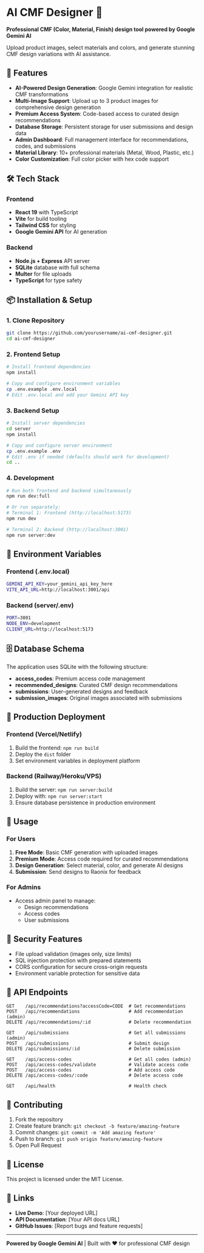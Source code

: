# AI CMF Designer 🎨

**Professional CMF (Color, Material, Finish) design tool powered by Google Gemini AI**

Upload product images, select materials and colors, and generate stunning CMF design variations with AI assistance.

## 🚀 Features

- **AI-Powered Design Generation**: Google Gemini integration for realistic CMF transformations
- **Multi-Image Support**: Upload up to 3 product images for comprehensive design generation
- **Premium Access System**: Code-based access to curated design recommendations
- **Database Storage**: Persistent storage for user submissions and design data
- **Admin Dashboard**: Full management interface for recommendations, codes, and submissions
- **Material Library**: 10+ professional materials (Metal, Wood, Plastic, etc.)
- **Color Customization**: Full color picker with hex code support

## 🛠 Tech Stack

### Frontend
- **React 19** with TypeScript
- **Vite** for build tooling
- **Tailwind CSS** for styling
- **Google Gemini API** for AI generation

### Backend
- **Node.js + Express** API server
- **SQLite** database with full schema
- **Multer** for file uploads
- **TypeScript** for type safety

## 📦 Installation & Setup

### 1. Clone Repository
```bash
git clone https://github.com/yourusername/ai-cmf-designer.git
cd ai-cmf-designer
```

### 2. Frontend Setup
```bash
# Install frontend dependencies
npm install

# Copy and configure environment variables
cp .env.example .env.local
# Edit .env.local and add your Gemini API key
```

### 3. Backend Setup
```bash
# Install server dependencies
cd server
npm install

# Copy and configure server environment
cp .env.example .env
# Edit .env if needed (defaults should work for development)
cd ..
```

### 4. Development
```bash
# Run both frontend and backend simultaneously
npm run dev:full

# Or run separately:
# Terminal 1: Frontend (http://localhost:5173)
npm run dev

# Terminal 2: Backend (http://localhost:3001)
npm run server:dev
```

## 🔧 Environment Variables

### Frontend (.env.local)
```bash
GEMINI_API_KEY=your_gemini_api_key_here
VITE_API_URL=http://localhost:3001/api
```

### Backend (server/.env)
```bash
PORT=3001
NODE_ENV=development
CLIENT_URL=http://localhost:5173
```

## 🗄 Database Schema

The application uses SQLite with the following structure:

- **access_codes**: Premium access code management
- **recommended_designs**: Curated CMF design recommendations
- **submissions**: User-generated designs and feedback
- **submission_images**: Original images associated with submissions

## 🚀 Production Deployment

### Frontend (Vercel/Netlify)
1. Build the frontend: `npm run build`
2. Deploy the `dist` folder
3. Set environment variables in deployment platform

### Backend (Railway/Heroku/VPS)
1. Build the server: `npm run server:build`
2. Deploy with: `npm run server:start`
3. Ensure database persistence in production environment

## 🎯 Usage

### For Users
1. **Free Mode**: Basic CMF generation with uploaded images
2. **Premium Mode**: Access code required for curated recommendations
3. **Design Generation**: Select material, color, and generate AI designs
4. **Submission**: Send designs to Raonix for feedback

### For Admins
- Access admin panel to manage:
  - Design recommendations
  - Access codes
  - User submissions

## 🔐 Security Features

- File upload validation (images only, size limits)
- SQL injection protection with prepared statements
- CORS configuration for secure cross-origin requests
- Environment variable protection for sensitive data

## 📱 API Endpoints

```
GET    /api/recommendations?accessCode=CODE  # Get recommendations
POST   /api/recommendations                  # Add recommendation (admin)
DELETE /api/recommendations/:id              # Delete recommendation

GET    /api/submissions                      # Get all submissions (admin)
POST   /api/submissions                      # Submit design
DELETE /api/submissions/:id                  # Delete submission

GET    /api/access-codes                     # Get all codes (admin)
POST   /api/access-codes/validate            # Validate access code
POST   /api/access-codes                     # Add access code
DELETE /api/access-codes/:code               # Delete access code

GET    /api/health                           # Health check
```

## 🤝 Contributing

1. Fork the repository
2. Create feature branch: `git checkout -b feature/amazing-feature`
3. Commit changes: `git commit -m 'Add amazing feature'`
4. Push to branch: `git push origin feature/amazing-feature`
5. Open Pull Request

## 📄 License

This project is licensed under the MIT License.

## 🔗 Links

- **Live Demo**: [Your deployed URL]
- **API Documentation**: [Your API docs URL]
- **GitHub Issues**: [Report bugs and feature requests]

---

**Powered by Google Gemini AI** | Built with ❤️ for professional CMF design